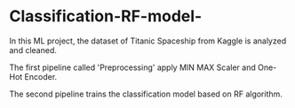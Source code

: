 # Classification-RF-model-

In this ML project, the dataset of Titanic Spaceship from Kaggle is analyzed and cleaned. 

The first pipeline called 'Preprocessing' apply MIN MAX Scaler and One-Hot Encoder. 

The second pipeline trains the classification model based on RF algorithm. 
